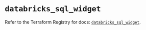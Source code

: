 # `databricks_sql_widget`

Refer to the Terraform Registry for docs: [`databricks_sql_widget`](https://registry.terraform.io/providers/databricks/databricks/1.82.0/docs/resources/sql_widget).
